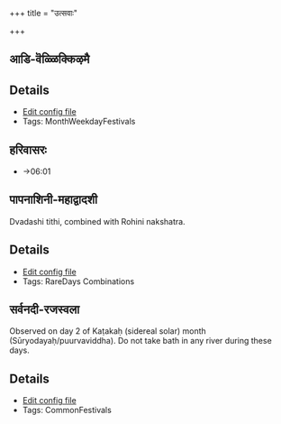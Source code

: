 +++
title = "उत्सवाः"

+++
## आडि-वॆळ्ळिक्किऴमै



## Details
- [Edit config file](https://github.com/sanskrit-coders/adyatithi/tree/master/tamil/description_only/ADi~veLLikkizhamai.toml)
- Tags: MonthWeekdayFestivals


## हरिवासरः
- →06:01
## पापनाशिनी-महाद्वादशी

Dvadashi tithi, combined with Rohini nakshatra.

## Details
- [Edit config file](https://github.com/sanskrit-coders/adyatithi/tree/master/time_focus/misc_combinations/description_only/pApanAzinI~mahAdvAdazI.toml)
- Tags: RareDays Combinations


## सर्वनदी-रजस्वला

Observed on day 2 of Kaṭakaḥ (sidereal solar) month (Sūryodayaḥ/puurvaviddha). Do not take bath in any river during these days.

## Details
- [Edit config file](https://github.com/sanskrit-coders/adyatithi/tree/master/devatA/nadI/sidereal_solar_month/day/04/02/sarvanadI-rajasvalA~2.toml)
- Tags: CommonFestivals

